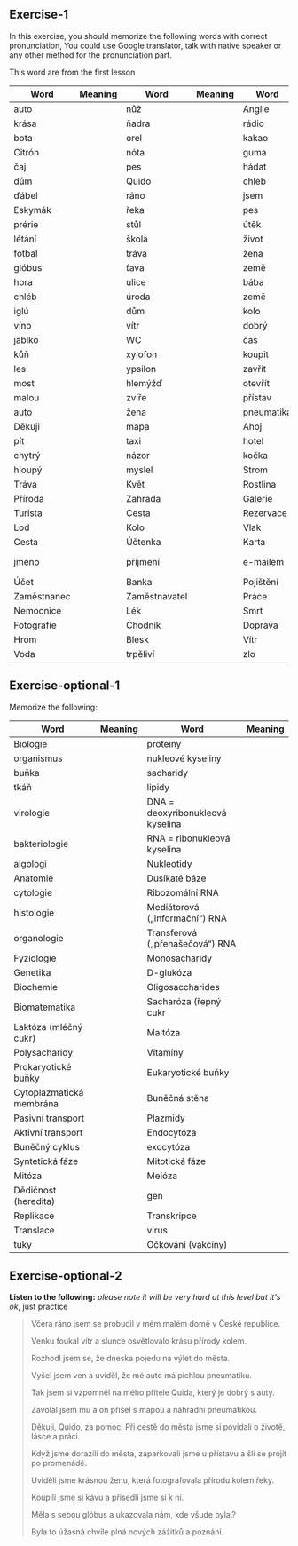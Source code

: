 
## Exercise-1

In this exercise, you should memorize the following words with correct pronunciation, You could use Google translator, talk with native speaker or any other method for the pronunciation part.

This word are from the first lesson 

| Word | Meaning | Word | Meaning | Word | Meaning | Word | Meaning |
| ---- | ---- | ---- | ---- | ---- | ---- | ---- | ---- |
| auto |  | nůž |  | Anglie |  | vchod |  |
| krása |  | ňadra |  | rádio |  | existovat |  |
| bota |  | orel |  | kakao |  | český jazyk |  |
| Citrón |  | nóta |  | guma |  | učitel |  |
| čaj |  | pes |  | hádat |  | máma |  |
| dům |  | Quido |  | chléb |  | buňka |  |
| ďábel |  | ráno |  | jsem |  | tkáň |  |
| Eskymák |  | řeka |  | pes |  | biologie |  |
| prérie |  | stůl |  | útěk |  | hrad |  |
| létání |  | škola |  | život |  | město |  |
| fotbal |  | tráva |  | žena |  | káva |  |
| glóbus |  | ťava |  | země |  | nevolnost |  |
| hora |  | ulice |  | bába |  | zvracení |  |
| chléb |  | úroda |  | země |  | vůdce |  |
| iglú |  | dům |  | kolo |  | průvodce |  |
| víno |  | vítr |  | dobrý |  | láska |  |
| jablko |  | WC |  | čas |  | dívka |  |
| kůň |  | xylofon |  | koupit |  | přítel |  |
| les |  | ypsilon |  | zavřít |  | já |  |
| most |  | hlemýžď |  | otevřít |  | vy |  |
| malou |  | zvíře |  | přístav |  | on |  |
| auto |  | žena |  | pneumatika |  | on |  |
| Děkuji |  | mapa |  | Ahoj |  | to |  |
| pít |  | taxi |  | hotel |  | my |  |
| chytrý |  | názor |  | kočka |  | oni |  |
| hloupý |  | myslel |  | Strom |  | List |  |
| Tráva |  | Květ |  | Rostlina |  | Krajina |  |
| Příroda |  | Zahrada |  | Galerie |  | Muzeum |  |
| Turista |  | Cesta |  | Rezervace |  | Pokoj |  |
| Lod |  | Kolo |  | Vlak |  | Letadlo |  |
| Cesta |  | Účtenka |  | Karta |  | Hotovost |  |
| jméno |  | příjmení |  | e-mailem |  | telefonní číslo |  |
| Účet |  | Banka |  | Pojištění |  | Důchodce |  |
| Zaměstnanec |  | Zaměstnavatel |  | Práce |  | Ošetřovatelka |  |
| Nemocnice |  | Lék |  | Smrt |  | Život |  |
| Fotografie |  | Chodník |  | Doprava |  | Rána |  |
| Hrom |  | Blesk |  | Vítr |  | Sníh |  |
| Voda |  | trpěliví |  | zlo |  | soucit |  |



## Exercise-optional-1

Memorize the following: 

| Word | Meaning | Word | Meaning |
| ---- | ---- | ---- | ---- |
| Biologie |  | proteiny |  |
| organismus |  | nukleové kyseliny |  |
| buňka |  | sacharidy |  |
| tkáň |  | lipidy |  |
| virologie |  | DNA = deoxyribonukleová kyselina |  |
| bakteriologie |  | RNA = ribonukleová kyselina |  |
| algologi |  | Nukleotidy |  |
| Anatomie |  | Dusíkaté báze |  |
| cytologie |  | Ribozomální RNA |  |
| histologie |  | Mediátorová („informační“) RNA |  |
| organologie |  | Transferová („přenašečová“) RNA |  |
| Fyziologie |  | Monosacharidy |  |
| Genetika |  | D-glukóza |  |
| Biochemie |  | Oligosaccharides |  |
| Biomatematika |  | Sacharóza (řepný cukr |  |
| Laktóza (mléčný cukr) |  | Maltóza |  |
| Polysacharidy |  | Vitamíny |  |
| Prokaryotické buňky |  | Eukaryotické buňky |  |
| Cytoplazmatická membrána |  | Buněčná stěna |  |
| Pasivní transport |  | Plazmidy |  |
| Aktivní transport |  | Endocytóza |  |
| Buněčný cyklus |  | exocytóza |  |
| Syntetická fáze |  | Mitotická fáze |  |
| Mitóza |  | Meióza |  |
| Dědičnost (heredita) |  | gen |  |
| Replikace |  | Transkripce |  |
| Translace |  | virus |  |
| tuky |  | Očkování (vakcíny) |  |

## Exercise-optional-2

**Listen to the following:**
*please note it will be very hard at this level but it's ok*, just practice 

> Včera ráno jsem se probudil v mém malém domě v České republice. 
> 
> Venku foukal vítr a slunce osvětlovalo krásu přírody kolem. 
> 
> Rozhodl jsem se, že dneska pojedu na výlet do města. 
> 
> Vyšel jsem ven a uviděl, že mé auto má píchlou pneumatiku. 
> 
> Tak jsem si vzpomněl na mého přítele Quida, který je dobrý s auty. 
> 
> Zavolal jsem mu a on přišel s mapou a náhradní pneumatikou. 
> 
> Děkuji, Quido, za pomoc! Při cestě do města jsme si povídali o životě, lásce a práci. 
> 
> Když jsme dorazili do města, zaparkovali jsme u přístavu a šli se projít po promenádě. 
> 
> Uviděli jsme krásnou ženu, která fotografovala přírodu kolem řeky. 
> 
> Koupili jsme si kávu a přisedli jsme si k ní. 
> 
> Měla s sebou glóbus a ukazovala nám, kde všude byla.? 
> 
> Byla to úžasná chvíle plná nových zážitků a poznání.


